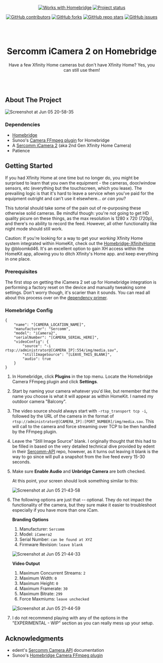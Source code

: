 <div id="top"></div>
<!-- PROJECT SHIELDS -->
<!--
*** I'm using markdown "reference style" links for readability.
*** Reference links are enclosed in brackets [ ] instead of parentheses ( ).
*** See the bottom of this document for the declaration of the reference variables
*** for contributors-url, forks-url, etc. This is an optional, concise syntax you may use.
*** https://www.markdownguide.org/basic-syntax/#reference-style-links
-->

<div align="center">

<a href="https://homebridge.io"><img alt="Works with Homebridge" src="https://img.shields.io/badge/Works%20with-Homebridge-%23965DE1?style=for-the-badge"></a>
<a href="#"><img alt="Project status" src="https://img.shields.io/badge/Status-Active-blue?style=for-the-badge"></a>

<a href="https://github.com/Falc0n2k/speedtest-dashboard/graphs/contributors"><img alt="GitHub contributors" src="https://img.shields.io/github/contributors/falc0n2k/speedtest-dashboard?style=for-the-badge"></a>
<a href="https://github.com/Falc0n2k/speedtest-dashboard/network/members"><img alt="GitHub forks" src="https://img.shields.io/github/forks/falc0n2k/speedtest-dashboard?style=for-the-badge"></a>
<a href="#"><img alt="GitHub repo stars" src="https://img.shields.io/github/stars/falc0n2k/speedtest-dashboard?style=for-the-badge"></a>
<a href="https://github.com/Falc0n2k/speedtest-dashboard/issues"><img alt="GitHub issues" src="https://img.shields.io/github/issues-raw/falc0n2k/speedtest-dashboard?style=for-the-badge"></a>
</div>

<br/>
<br/>

<h1 align="center">Sercomm iCamera 2 on Homebridge</h1>
<p align="center">Have a few Xfinity Home cameras but don't have Xfinity Home? Yes, you can still use them!</p>
</div>

<br/>
<br/>

<!-- ABOUT THE PROJECT -->
## About The Project

![Screenshot at Jun 05 20-58-35](https://user-images.githubusercontent.com/3246415/172081290-616ea0fc-635e-48bf-a955-8b76bb14c110.png)

### Dependencies

* [Homebridge](https://homebridge.io)
* Sunoo's [Camera FFmpeg plugin](https://github.com/Sunoo/homebridge-camera-ffmpeg#readme) for Homebridge
* A [Sercomm iCamera 2](https://user-images.githubusercontent.com/3246415/172081973-eeb4af69-61e9-4e49-ac70-6ebbaef80674.jpg) (aka 2nd Gen Xfinity Home Camera)
* Patience


<!-- GETTING STARTED -->
## Getting Started

If you had Xfinity Home at one time but no longer do, you might be surprised to learn that you own the equipment - the cameras, door/window sensors, etc (everything but the touchscreen, which you lease). The prevailing logic is that it's hard to leave a service when you've paid for the equipment outright and can't use it elsewhere... *or can you*?

This tutorial should take some of the pain out of re-purposing these otherwise solid cameras. Be mindful though: you're not going to get HD quality picure on these things, as the max resolution is 1280 x 720 (720p), and there's no ability to record the feed. However, all other functionality like night mode should still work.

Caution: If you're looking for a way to get your *working* Xfinity Home system integrated within HomeKit, check out the [Homebridge-XfinityHome](https://github.com/bloomkd46/homebridge-XfinityHome) by @bloomkd46. It's an excellent option to gain XH access within the HomeKit app, allowing you to ditch Xfinity's Home app. and keep everything in one place.

### Prerequisites

The first stop on getting the iCamera 2 set up for Homebridge integration is performing a factory reset on the device and manually tweaking some settings. Don't worry though, it's scarier than it sounds. You can read all about this process over on the [dependency primer](https://github.com/Falc0n2k/Homebridge-Sercomm-iCamera2/wiki/Dependency-Primer).

### Homebridge Config

    {
        "name": "[CAMERA_LOCATION_NAME]",
        "manufacturer": "Sercomm",
        "model": "iCamera2",
        "serialNumber": "[CAMERA_SERIAL_HERE]",
        "videoConfig": {
            "source": "-i rtsp://administrator@[CAMERA_IP]:554/img/media.sav",
            "stillImageSource": "[LEAVE_THIS_BLANK]",
            "audio": true
        }
    }

1. In Homebridge, click **Plugins** in the top menu. Locate the Homebridge Camera FFmpeg plugin and click **Settings**.

2. Start by naming your camera whatever you'd like, but remember that the name you choose is what it will appear as within HomeKit. I named my outdoor camera "Balcony".

3. The video source should always start with `-rtsp_transport tcp -i`, followed by the URL of the camera in the format of `rtsp://administrator@[CAMERA_IP]:[PORT_NUMBER]/img/media.sav`. This will call to the camera and force streaming over TCP to be then handled by the FFmpeg plugin.

3. Leave the "Still Image Source" blank. I originally thought that this had to be filled in based on the very detailed technical dive provided by edent in their [Sercomm-API](https://github.com/edent/Sercomm-API) repo, however, as it turns out leaving it blank is the way to go since will pull a snapshot from the live feed every 15-30 seconds.

4. Make sure **Enable Audio** and **Unbridge Camera** are both checked.

   At this point, your screen should look something similar to this:

   ![Screenshot at Jun 05 21-43-58](https://user-images.githubusercontent.com/3246415/172081455-86926f9c-9b6c-43d7-9095-9a5a905f4770.png)

5. The following options are just that -- optional. They do not impact the functionality of the camera, but they sure make it easier to troubleshoot especially if you have more than one iCam.

    **Branding Options**

    1. Manufacturer: `Sercomm`
    2. Model: `iCamera2`
    3. Serial Number: `can be found at XYZ`
    4. Firmware Revision: `leave blank`

    ![Screenshot at Jun 05 21-44-33](https://user-images.githubusercontent.com/3246415/172081476-cb7bac7f-5b41-49c2-86ce-5fc2597fc5c2.png)

    **Video Output**

    1. Maximum Concurrent Streams: `2`
    2. Maximum Width: `0`
    3. Maximum Height: `0`
    4. Maximum Framerate: `30`
    5. Maximum Bitrate: `299`
    6. Force Maxmiums: `leave unchecked`

    ![Screenshot at Jun 05 21-44-59](https://user-images.githubusercontent.com/3246415/172081491-1a69bb42-30fc-4df1-b8f8-f3e201d62663.png)

6. I do not recommend playing with any of the options in the "EXPERIMENTAL - WIP" section as you can really mess up your setup.

<!-- ACKNOWLEDGMENTS -->
## Acknowledgments

* edent's [Sercomm Camera API](https://github.com/edent/Sercomm-API) documentation
* Sunoo's [Homebridge Camera FFmpeg plugin](https://github.com/Sunoo/homebridge-camera-ffmpeg#readme)

